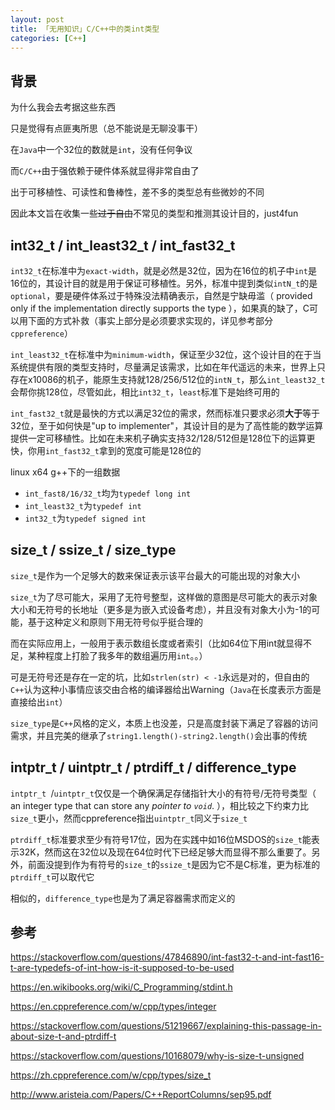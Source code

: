 ```yaml
---
layout: post
title: 「无用知识」C/C++中的类int类型
categories: [C++]
---
```


<!--more-->


## 背景

为什么我会去考据这些东西

只是觉得有点匪夷所思（总不能说是无聊没事干）

在`Java`中一个32位的数就是`int`，没有任何争议

而`C/C++`由于强依赖于硬件体系就显得非常自由了

出于可移植性、可读性和鲁棒性，差不多的类型总有些微妙的不同

因此本文旨在收集一些~~过于自由~~不常见的类型和推测其设计目的，just4fun

## int32_t / int_least32_t / int_fast32_t

`int32_t`在标准中为`exact-width`，就是必然是32位，因为在16位的机子中`int`是16位的，其设计目的就是用于保证可移植性。另外，标准中提到类似`intN_t`的是`optional`，要是硬件体系过于特殊没法精确表示，自然是宁缺毋滥（ provided only if the implementation directly supports the type ），如果真的缺了，C可以用下面的方式补救（事实上部分是必须要求实现的，详见参考部分`cppreference`）

`int_least32_t`在标准中为`minimum-width`，保证至少32位，这个设计目的在于当系统提供有限的类型支持时，尽量满足该需求，比如在年代遥远的未来，世界上只存在x10086的机子，能原生支持就128/256/512位的`intN_t`，那么`int_least32_t`会帮你挑128位，尽管如此，相比`int32_t`，`least`标准下是始终可用的

`int_fast32_t`就是最快的方式以满足32位的需求，然而标准只要求必须**大于**等于32位，至于如何快是"up to implementer"，其设计目的是为了高性能的数学运算提供一定可移植性。比如在未来机子确实支持32/128/512但是128位下的运算更快，你用`int_fast32_t`拿到的宽度可能是128位的

linux x64 g++下的一组数据
- `int_fast8/16/32_t`均为`typedef long int`
- `int_least32_t`为`typedef int`
- `int32_t`为`typedef signed int`


## size_t / ssize_t / size_type

`size_t`是作为一个足够大的数来保证表示该平台最大的可能出现的对象大小

`size_t`为了尽可能大，采用了无符号整型，这样做的意图是尽可能大的表示对象大小和无符号的长地址（更多是为嵌入式设备考虑），并且没有对象大小为-1的可能，基于这种定义和原则下用无符号似乎挺合理的

而在实际应用上，一般用于表示数组长度或者索引（比如64位下用int就显得不足，某种程度上打脸了我多年的数组遍历用`int`。。）

可是无符号还是存在一定的坑，比如`strlen(str) < -1`永远是对的，但自由的`C++`认为这种小事情应该交由合格的编译器给出Warning（`Java`在长度表示方面是直接给出`int`）

`size_type`是`C++`风格的定义，本质上也没差，只是高度封装下满足了容器的访问需求，并且完美的继承了`string1.length()-string2.length()`会出事的传统



## intptr_t / uintptr_t / ptrdiff_t / difference_type

`intptr_t `/`uintptr_t`仅仅是一个确保满足存储指针大小的有符号/无符号类型（ an integer type that can store any *pointer to `void`*.  ），相比较之下约束力比`size_t`更小，然而cppreference指出`uintptr_t`同义于`size_t`

`ptrdiff_t`标准要求至少有符号17位，因为在实践中如16位MSDOS的`size_t`能表示32K，然而这在32位以及现在64位时代下已经足够大而显得不那么重要了。另外，前面没提到作为有符号的`size_t`的`ssize_t`是因为它不是C标准，更为标准的`ptrdiff_t`可以取代它

相似的，`difference_type`也是为了满足容器需求而定义的



## 参考

https://stackoverflow.com/questions/47846890/int-fast32-t-and-int-fast16-t-are-typedefs-of-int-how-is-it-supposed-to-be-used

https://en.wikibooks.org/wiki/C_Programming/stdint.h

https://en.cppreference.com/w/cpp/types/integer

https://stackoverflow.com/questions/51219667/explaining-this-passage-in-about-size-t-and-ptrdiff-t

https://stackoverflow.com/questions/10168079/why-is-size-t-unsigned

https://zh.cppreference.com/w/cpp/types/size_t

http://www.aristeia.com/Papers/C++ReportColumns/sep95.pdf 

